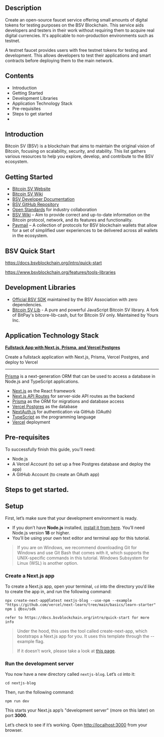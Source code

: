 ## Description

Create an open-source faucet service offering small amounts of digital tokens for testing purposes on the BSV Blockchain. This service aids developers and testers in their work without requiring them to acquire real digital currencies. It's applicable to non-production environments such as testnet.

A testnet faucet provides users with free testnet tokens for testing and development. This allows developers to test their applications and smart contracts before deploying them to the main network.

## Contents

- Introduction
- Getting Started
- Development Libraries
- Application Technology Stack
- Pre-requisites
- Steps to get started
- 

## Introduction

Bitcoin SV (BSV) is a blockchain that aims to maintain the original vision of Bitcoin, focusing on scalability, security, and stability. This list gathers various resources to help you explore, develop, and contribute to the BSV ecosystem.

## **Getting Started**

- [Bitcoin SV Website](https://bitcoinsv.io/)
- [Bitcoin SV Wiki](https://en.wikipedia.org/wiki/Bitcoin_SV)
- [BSV Developer Documentation](https://docs.bitcoinsv.io/)
- [BSV GitHub Repository](https://github.com/bitcoin-sv/bitcoin-sv)
- [Open Standards](https://openstandards.cash/) for industry collaboration
- [BSV Wiki](https://wiki.bitcoinsv.io/) – Aim to provide correct and up-to-date information on the Bitcoin protocol, network, and its features and functionality.
- [Paymail](https://tsc.bsvblockchain.org/standards/paymail/) – A collection of protocols for BSV blockchain wallets that allow for a set of simplified user experiences to be delivered across all wallets in the ecosystem.

## BSV Quick Start

https://docs.bsvblockchain.org/intro/quick-start

https://www.bsvblockchain.org/features/tools-libraries

## Development Libraries

- [Official BSV SDK](https://github.com/bitcoin-sv/ts-sdk) maintained by the BSV Association with zero dependencies.
- [Bitcoin SV Lib](https://github.com/moneybutton/bsv) - A pure and powerful JavaScript Bitcoin SV library. A fork of BitPay's bitcore-lib-cash, but for Bitcoin SV only. Maintained by Yours Inc.

## Application Technology Stack

[**Fullstack App with Next.js, Prisma, and Vercel Postgres**](https://vercel.com/guides/nextjs-prisma-postgres#how-to-build-a-fullstack-app-with-next.js-prisma-and-vercel-postgres)

Create a fullstack application with Next.js, Prisma, Vercel Postgres, and deploy to Vercel

---

[Prisma](https://prisma.io/) is a next-generation ORM that can be used to access a database in Node.js and TypeScript applications.

- [Next.js](https://nextjs.org/) as the React framework
- [Next.js API Routes](https://nextjs.org/docs/api-routes/introduction) for server-side API routes as the backend
- [Prisma](https://prisma.io/) as the ORM for migrations and database access
- [Vercel Postgres](https://vercel.com/storage/postgres) as the database
- [NextAuth.js](https://next-auth.js.org/) for authentication via GitHub (OAuth)
- [TypeScript](https://www.typescriptlang.org/) as the programming language
- [Vercel](http://vercel.com/) deployment

## Pre-requisites

To successfully finish this guide, you'll need:

- Node.js
- A Vercel Account (to set up a free Postgres database and deploy the app)
- A GitHub Account (to create an OAuth app)

## Steps to get started.

## Setup

First, let’s make sure that your development environment is ready.

- If you don’t have **Node.js** installed, [install it from here](https://nodejs.org/en/). You’ll need Node.js version **18** or higher.
- You’ll be using your own text editor and terminal app for this tutorial.

> If you are on Windows, we recommend downloading Git for Windows and use Git Bash that comes with it, which supports the UNIX-specific commands in this tutorial. Windows Subsystem for Linux (WSL) is another option.
> 

### Create a Next.js app

To create a Next.js app, open your terminal, `cd` into the directory you’d like to create the app in, and run the following command:

```
npx create-next-app@latest nextjs-blog --use-npm --example "https://github.com/vercel/next-learn/tree/main/basics/learn-starter"
npm i @bsv/sdk

refer to https://docs.bsvblockchain.org/intro/quick-start for more info

```

> Under the hood, this uses the tool called create-next-app, which bootstraps a Next.js app for you. It uses this template through the --example flag.
> 
> 
> If it doesn’t work, please take a look at [this page](https://github.com/vercel/next-learn/blob/main/basics/errors/install.md).
> 

### Run the development server

You now have a new directory called `nextjs-blog`. Let’s `cd` into it:

```
cd nextjs-blog

```

Then, run the following command:

```
npm run dev

```

This starts your Next.js app’s "development server" (more on this later) on port **3000**.

Let’s check to see if it’s working. Open [http://localhost:3000](http://localhost:3000/) from your browser.
